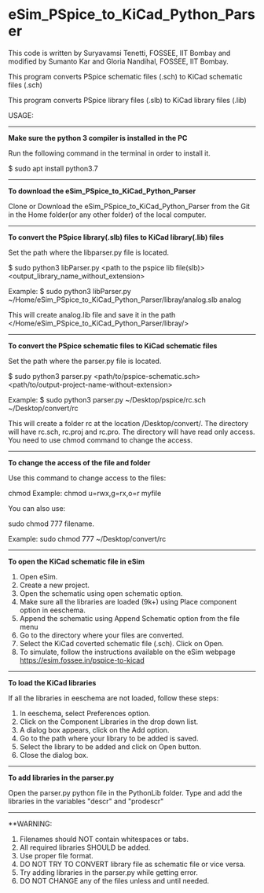 # eSim_PSpice_to_KiCad_Python_Parser

This code is written by Suryavamsi Tenetti, FOSSEE, IIT Bombay and modified by Sumanto Kar and Gloria Nandihal, FOSSEE, IIT Bombay.

This program converts PSpice schematic files (.sch) to KiCad schematic files (.sch)

This program converts PSpice library files (.slb) to KiCad library files (.lib)

USAGE:

-----------------------------------------------
**Make sure the python 3 compiler is installed in the PC**

Run the following command in the terminal in order to install it.

$ sudo apt install python3.7

-----------------------------------------------
**To download the eSim_PSpice_to_KiCad_Python_Parser**

Clone or Download the eSim_PSpice_to_KiCad_Python_Parser from the Git in the Home folder(or any other folder) of the local computer.

-----------------------------------------------
**To convert the PSpice library(.slb) files to KiCad library(.lib) files**

Set the path where the libparser.py file is located.

$ sudo python3 libParser.py <path to the pspice lib file(slb)> <output_library_name_without_extension> 

Example:
$ sudo python3 libParser.py ~/Home/eSim_PSpice_to_KiCad_Python_Parser/libray/analog.slb analog

This will create analog.lib file and save it in the path </Home/eSim_PSpice_to_KiCad_Python_Parser/libray/>

-----------------------------------------------
**To convert the PSpice schematic files to KiCad schematic files**

Set the path where the parser.py file is located.

$ sudo python3 parser.py <path/to/pspice-schematic.sch> <path/to/output-project-name-without-extension>

Example:
$ sudo python3 parser.py ~/Desktop/pspice/rc.sch ~/Desktop/convert/rc

This will create a folder rc at the location /Desktop/convert/. The directory will have  rc.sch, rc.proj and rc.pro.
The directory will have read only access. You need to use chmod command to change the access.

--------------------------------------------------------
**To change the access of the file and folder**

Use this command to change access to the files:

chmod <options> <permissions> <file name>
Example:
chmod u=rwx,g=rx,o=r myfile

You can also use: 

sudo chmod 777 filename.

Example: sudo chmod 777 ~/Desktop/convert/rc

-----------------------------------------------
**To open the KiCad schematic file in eSim** 

1. Open eSim.
2. Create a new project.
3. Open the schematic using open schematic option.
4. Make sure all the libraries are loaded (9k+) using Place component option in eeschema.
5. Append the schematic using Append Schematic option from the file menu
6. Go to the directory where your files are converted.
7. Select the KiCad coverted schematic file (.sch). Click on Open.
8. To simulate, follow the instructions available on the eSim webpage
    https://esim.fossee.in/pspice-to-kicad
-----------------------------------------------
**To load the KiCad libraries**

If all the libraries in eeschema are not loaded, follow these steps:
1. In eeschema, select Preferences option.
2. Click on the Component Libraries in the drop down list.
3. A dialog box appears, click on the Add option.
4. Go to the path where your library to be added is saved.
5. Select the library to be added and click on Open button.
6. Close the dialog box.
-----------------------------------------------
**To add libraries in the parser.py**

Open the parser.py python file in the PythonLib folder.
Type and add the libraries in the variables "descr" and "prodescr"

-----------------------------------------------
**WARNING:

1. Filenames should NOT contain whitespaces or tabs.
2. All required libraries SHOULD be added.
3. Use proper file format.
4. DO NOT TRY TO CONVERT library file as schematic file or vice versa.
5. Try adding libraries in the parser.py while getting error.
6. DO NOT CHANGE any of the files unless and until needed.



